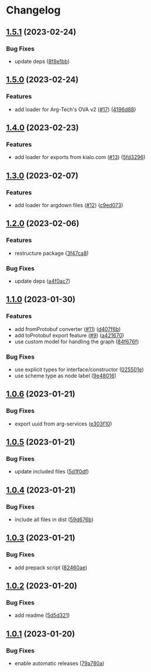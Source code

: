 # Changelog

## [1.5.1](https://github.com/recap-utr/arguebuf-typescript/compare/v1.5.0...v1.5.1) (2023-02-24)


### Bug Fixes

* update deps ([8f8e1bb](https://github.com/recap-utr/arguebuf-typescript/commit/8f8e1bb9a3551c97f4017291eeccaaa591891bc1))

## [1.5.0](https://github.com/recap-utr/arguebuf-typescript/compare/v1.4.0...v1.5.0) (2023-02-24)


### Features

* add loader for Arg-Tech's OVA v2 ([#17](https://github.com/recap-utr/arguebuf-typescript/issues/17)) ([4196d88](https://github.com/recap-utr/arguebuf-typescript/commit/4196d88224e91eb9296d0cd10ae5a2997912e8af))

## [1.4.0](https://github.com/recap-utr/arguebuf-typescript/compare/v1.3.0...v1.4.0) (2023-02-23)


### Features

* add loader for exports from kialo.com ([#13](https://github.com/recap-utr/arguebuf-typescript/issues/13)) ([5fd3296](https://github.com/recap-utr/arguebuf-typescript/commit/5fd3296919cf49702e4ee553519aeb4f07010c53))

## [1.3.0](https://github.com/recap-utr/arguebuf-typescript/compare/v1.2.0...v1.3.0) (2023-02-07)


### Features

* add loader for argdown files ([#12](https://github.com/recap-utr/arguebuf-typescript/issues/12)) ([c9ed073](https://github.com/recap-utr/arguebuf-typescript/commit/c9ed0735912296d49539e772313d2b58be24b050))

## [1.2.0](https://github.com/recap-utr/arguebuf-typescript/compare/v1.1.0...v1.2.0) (2023-02-06)


### Features

* restructure package ([3f47ca8](https://github.com/recap-utr/arguebuf-typescript/commit/3f47ca8bb1874b5092308f2671155c0f107a25bf))


### Bug Fixes

* update deps ([a4f0ac7](https://github.com/recap-utr/arguebuf-typescript/commit/a4f0ac722b3968b8f9122ff50ab5d68cc1aa2ded))

## [1.1.0](https://github.com/recap-utr/arguebuf-typescript/compare/v1.0.6...v1.1.0) (2023-01-30)


### Features

* add fromProtobuf converter ([#11](https://github.com/recap-utr/arguebuf-typescript/issues/11)) ([d407f6b](https://github.com/recap-utr/arguebuf-typescript/commit/d407f6b9117ada8ef58cb7c5c296c315ca4e9fd9))
* add toProtobuf export feature ([#9](https://github.com/recap-utr/arguebuf-typescript/issues/9)) ([a421670](https://github.com/recap-utr/arguebuf-typescript/commit/a421670933c40590139a5a87370976924454240c))
* use custom model for handling the graph ([84f676f](https://github.com/recap-utr/arguebuf-typescript/commit/84f676f86c219df282b2bc9faf9d2352f00167b5))


### Bug Fixes

* use explicit types for interface/constructor ([025501e](https://github.com/recap-utr/arguebuf-typescript/commit/025501ea3fc3c6fe763003f189041539e5c436c9))
* use scheme type as node label ([9e48016](https://github.com/recap-utr/arguebuf-typescript/commit/9e480168724e8c231d92eaf0020bbc7dcb377763))

## [1.0.6](https://github.com/recap-utr/arguebuf-typescript/compare/v1.0.5...v1.0.6) (2023-01-21)


### Bug Fixes

* export uuid from arg-services ([e303f10](https://github.com/recap-utr/arguebuf-typescript/commit/e303f1081758d092f399c21f84b8280c43593281))

## [1.0.5](https://github.com/recap-utr/arguebuf-typescript/compare/v1.0.4...v1.0.5) (2023-01-21)


### Bug Fixes

* update included files ([5d1f0df](https://github.com/recap-utr/arguebuf-typescript/commit/5d1f0df050b6a7fa2ac41b33328e661a1c0c65b0))

## [1.0.4](https://github.com/recap-utr/arguebuf-typescript/compare/v1.0.3...v1.0.4) (2023-01-21)


### Bug Fixes

* include all files in dist ([59d676b](https://github.com/recap-utr/arguebuf-typescript/commit/59d676b3ccf526bf39b968806812f7d3f964d07b))

## [1.0.3](https://github.com/recap-utr/arguebuf-typescript/compare/v1.0.2...v1.0.3) (2023-01-21)


### Bug Fixes

* add prepack script ([82460ae](https://github.com/recap-utr/arguebuf-typescript/commit/82460ae0eb0cd862bbd97356ff9e97810e88970b))

## [1.0.2](https://github.com/recap-utr/arguebuf-typescript/compare/v1.0.1...v1.0.2) (2023-01-20)


### Bug Fixes

* add readme ([5d5d321](https://github.com/recap-utr/arguebuf-typescript/commit/5d5d32164e15b248a619bd05cb5da7b4f520ff7a))

## [1.0.1](https://github.com/recap-utr/arguebuf-typescript/compare/v1.0.0...v1.0.1) (2023-01-20)


### Bug Fixes

* enable automatic releases ([79a780a](https://github.com/recap-utr/arguebuf-typescript/commit/79a780a77cc77274536f9d04d9957cbbfc0cbdb6))

